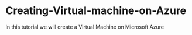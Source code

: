 # Creating-Virtual-machine-on-Azure
In this tutorial we will create a Virtual Machine on Microsoft Azure
